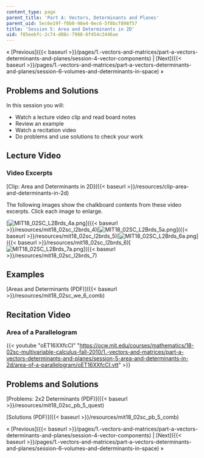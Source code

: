 ```yaml
---
content_type: page
parent_title: 'Part A: Vectors, Determinants and Planes'
parent_uid: 5ec6e19f-f0b0-98e4-0ec6-5f8bcf898f57
title: 'Session 5: Area and Determinants in 2D'
uid: f85eebfc-2c74-d08c-7980-6f454c3446ae
---
```


« [Previous]({{< baseurl >}}/pages/1.-vectors-and-matrices/part-a-vectors-determinants-and-planes/session-4-vector-components) | [Next]({{< baseurl >}}/pages/1.-vectors-and-matrices/part-a-vectors-determinants-and-planes/session-6-volumes-and-determinants-in-space) »

Problems and Solutions
----------------------

In this session you will:

*   Watch a lecture video clip and read board notes
*   Review an example
*   Watch a recitation video
*   Do problems and use solutions to check your work

Lecture Video
-------------

### Video Excerpts

[Clip: Area and Determinants in 2D]({{< baseurl >}}/resources/clip-area-and-determinants-in-2d)

The following images show the chalkboard contents from these video excerpts. Click each image to enlarge.

[![MIT18_02SC_L2Brds_4a.png](BASEURL_PLACEHOLDER/resources/mit18_02sc_l2brds_4a)]({{< baseurl >}}/resources/mit18_02sc_l2brds_4)[![MIT18_02SC_L2Brds_5a.png](BASEURL_PLACEHOLDER/resources/mit18_02sc_l2brds_5a)]({{< baseurl >}}/resources/mit18_02sc_l2brds_5)[![MIT18_02SC_L2Brds_6a.png](BASEURL_PLACEHOLDER/resources/mit18_02sc_l2brds_6a)]({{< baseurl >}}/resources/mit18_02sc_l2brds_6)[![MIT18_02SC_L2Brds_7a.png](BASEURL_PLACEHOLDER/resources/mit18_02sc_l2brds_7a)]({{< baseurl >}}/resources/mit18_02sc_l2brds_7)

Examples
--------

[Areas and Determinants (PDF)]({{< baseurl >}}/resources/mit18_02sc_we_6_comb)

Recitation Video
----------------

### Area of a Parallelogram

{{< youtube "oET16XXfcCI" "https://ocw.mit.edu/courses/mathematics/18-02sc-multivariable-calculus-fall-2010/1.-vectors-and-matrices/part-a-vectors-determinants-and-planes/session-5-area-and-determinants-in-2d/area-of-a-parallelogram/oET16XXfcCI.vtt" >}}

Problems and Solutions
----------------------

[Problems: 2x2 Determinants (PDF)]({{< baseurl >}}/resources/mit18_02sc_pb_5_quest)

[Solutions (PDF)]({{< baseurl >}}/resources/mit18_02sc_pb_5_comb)

« [Previous]({{< baseurl >}}/pages/1.-vectors-and-matrices/part-a-vectors-determinants-and-planes/session-4-vector-components) | [Next]({{< baseurl >}}/pages/1.-vectors-and-matrices/part-a-vectors-determinants-and-planes/session-6-volumes-and-determinants-in-space) »